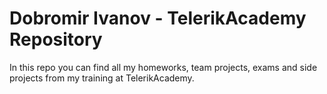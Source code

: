 Dobromir Ivanov - TelerikAcademy Repository
===============

In this repo you can find all my homeworks, team projects, exams and side projects from my training at TelerikAcademy.
